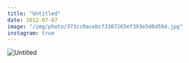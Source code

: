 ```yaml
---
title: "Untitled"
date: 2012-07-07
image: "/img/photo/373cc0acebcf3307265ef393e5d0d59d.jpg"
instagram: true
---
```


![Untitled](/img/photo/373cc0acebcf3307265ef393e5d0d59d.jpg)
